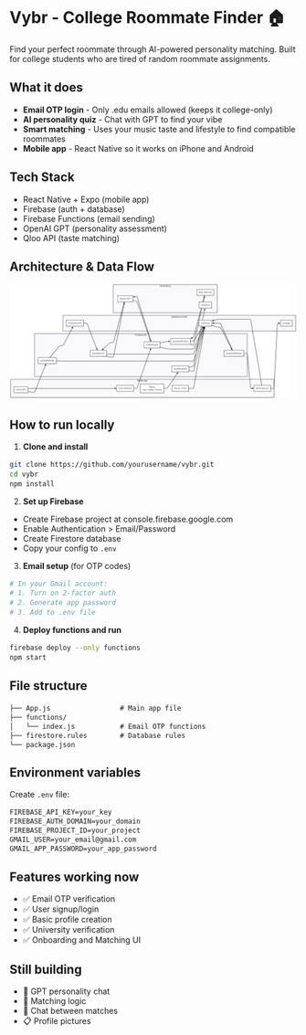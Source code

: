 # Vybr - College Roommate Finder 🏠

Find your perfect roommate through AI-powered personality matching. Built for college students who are tired of random roommate assignments.

## What it does
- **Email OTP login** - Only .edu emails allowed (keeps it college-only)
- **AI personality quiz** - Chat with GPT to find your vibe
- **Smart matching** - Uses your music taste and lifestyle to find compatible roommates
- **Mobile app** - React Native so it works on iPhone and Android

## Tech Stack
- React Native + Expo (mobile app)
- Firebase (auth + database)
- Firebase Functions (email sending)
- OpenAI GPT (personality assessment)
- Qloo API (taste matching)

## Architecture & Data Flow

![Vybr Architecture Flowchart](Vybr_Flow_Chart.png)


## How to run locally

1. **Clone and install**
```bash
git clone https://github.com/yourusername/vybr.git
cd vybr
npm install
```

2. **Set up Firebase**
- Create Firebase project at console.firebase.google.com
- Enable Authentication > Email/Password
- Create Firestore database
- Copy your config to `.env`

3. **Email setup** (for OTP codes)
```bash
# In your Gmail account:
# 1. Turn on 2-factor auth
# 2. Generate app password 
# 3. Add to .env file
```

4. **Deploy functions and run**
```bash
firebase deploy --only functions
npm start
```

## File structure
```
├── App.js                 # Main app file
├── functions/
│   └── index.js           # Email OTP functions
├── firestore.rules        # Database rules
└── package.json
```

## Environment variables
Create `.env` file:
```
FIREBASE_API_KEY=your_key
FIREBASE_AUTH_DOMAIN=your_domain
FIREBASE_PROJECT_ID=your_project
GMAIL_USER=your_email@gmail.com
GMAIL_APP_PASSWORD=your_app_password
```

## Features working now
- ✅ Email OTP verification
- ✅ User signup/login
- ✅ Basic profile creation
- ✅ University verification
- ✅ Onboarding and Matching UI

## Still building
- 🚧 GPT personality chat
- 🚧 Matching logic
- 🚧 Chat between matches
- 📋 Profile pictures

